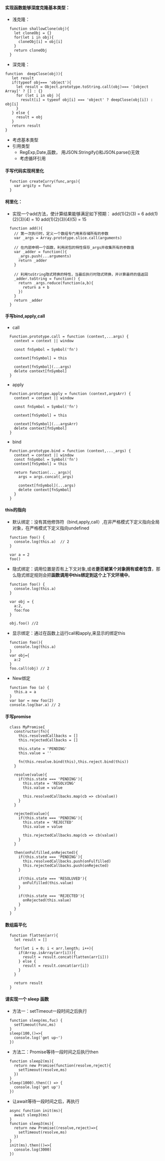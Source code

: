 #### 实现函数能够深度克隆基本类型：
- 浅克隆：
```
  function shallowClone(obj){
    let cloneObj = {}
    for(let i in obj){
      cloneObj[i] = obj[i]
    }
    return cloneObj
  }
```
- 深克隆：
 ```
function  deepClose(obj)){
    let result
    if(typeof obj=== 'object'){
      let result = Object.prototype.toString.call(obj)=== '[object Array]' ? [] : {}
      for (let i in obj ){
        result[i] = typeof obj[i] === 'object' ? deepClose(obj[i]) : obj[i]
      }
    } else {
      result = obj
    }
    return result
}
 ``` 
   - 考虑基本类型
   - 引用类型
     - RegExp,Date,函数， 用JSON.Stringify()和JSON.parse()无效
     - 考虑循环引用

#### 手写代码实现柯里化
```
  function createCurry(func,args){
    var argity = func
  }
```

#### 柯里化：
- 实现一个add方法，使计算结果能够满足如下预期：
add(1)(2)(3) = 6
add(1)(2)(3)(4) = 10
add(1)(2)(3)(4)(5) = 15
```
  function add(){
    // 第一次执行时，定义一个数组专门用来存储所有的参数
    var _args = Array.prototype.slice.call(arguments)

    // 在内部申明一个函数，利用闭包的特性保存_args并收集所有的参数值
    var _adder = function(){
      _args.push(...arguments)
      return _adder
    }

    // 利用toString隐式转换的特性，当最后执行时隐式转换，并计算最终的值返回
    _adder.toString = function() {
      return _args.reduce(function(a,b){
        return a + b
      })
    }
    return _adder
  }
```

#### 手写bind,apply,call
- call
```
  Function.prototype.call = function (context,...args) {
    context = context || window
  
    const fnSymbol = Symbol('fn')

    context[fnSymbol] = this

    context[fnSymbol](...args)
    delete context[fnSymbol]
  }
```

- apply 

```
  Function.prototype.apply = function (context,argsArr) {
    context = context || window
  
    const fnSymbol = Symbol('fn')

    context[fnSymbol] = this

    context[fnSymbol](...argsArr)
    delete context[fnSymbol]
  }
```

- bind

```
  Function.prototype.bind = function (context,..._args) {
    context = context || window
    const fnSymbol = Symbol('fn')
    context[fnSymbol] = this

    return function(..._args){
      args = args.concat(_args)

      context[fnSymbol](...args)
      delete context[fnSymbol]
    }
  }
```

#### this的指向
- 默认绑定：没有其他修饰符（bind,apply,call）,在非严格模式下定义指向全局对象，在严格模式下定义指向undefined
```
  function foo() {
    console.log(this.a)  // 2
  }

  var a = 2
  foo()
```
- 隐式绑定：调用位置是否有上下文对象,或者**是否被某个对象拥有或者包含**，那么隐式绑定规则会把**函数调用中this绑定到这个上下文环境中**。
```
  function foo() {
    console.log(this.a)
  }

  var obj = {
    a:2,
    foo:foo
  }

  obj.foo() //2
```
- 显示绑定：通过在函数上运行call和apply,来显示的绑定this
```
  function foo(){
    console.log(this.a)
  }
  var obj={
    a:2
  }
  foo.call(obj) // 2
```
- New绑定
```
  function foo (a) {
    this.a = a
  }
  var bar = new foo(2)
  console.log(bar.a) // 2
```

#### 手写promise
```
  class MyPromise{
    constructor(fn){
      this.resolvedCallbacks = []
      this.rejectedCallbacks = []

      this.state = 'PENDING'
      this.value = ''

      fn(this.resolve.bind(this),this.reject.bind(this))
    }

    resolve(value){
      if(this.state === 'PENDING'){
        this.state = 'RESOLVING'
        this.value = value

        this.resolvedCallbacks.map(cb => cb(value))
      }
    }

    rejected(value){
      if(this.state === 'PENDING'){
        this.state = 'REJECTED'
        this.value = value

        this.rejectedCallbacks.map(cb => cb(value))
      }
    }

    then(onFulfilled,onRejected){
      if(this.state === 'PENDING'){
        this.resolvedCallbacks.push(onFulfilled)
        this.rejectedCallbacks.push(onRejected)
      }

      if(this.state === 'RESOLUVED'){
        onFulfilled(this.value)
      }

      if(this.state === 'REJECTED'){
        onRejected(this.value)
      }
    }
  }
```

#### 数组扁平化
```
  function flatten(arr){
    let result = []

    for(let i = 0; i < arr.length; i++){
      if(Array.isArray(arr[i])){
        result = result.concat(flatten(arr[i]))
      } else {
        result = result.concat(arr[i])
      }
    }

    return result
  }
```

#### 请实现一个 sleep 函数
- 方法一：setTimeout一段时间之后执行
```
  function sleep(ms,fuc) {
    setTimeout(func,ms)
  }
  sleep(100,()=>{
    console.log('get up~')
  })
```
- 方法二：Promise等待一段时间之后执行then
```
  function sleep2(ms){
    return new Promise(function(resolve,reject){
      setTimeout(resolve,ms)
    })
  }
  sleep(1000).then(() => {
    console.log('get up')
  })
```
- 让await等待一段时间之后，再执行
```
  async function init(ms){
    await sleep3(ms)
  }
  function sleep3(ms){
    return new Promise((resolve,reject)=>{
      setTimeout(resolve,ms)
    })
  }
  init(ms).then(()=>{
    console.log(3000)
  })
```